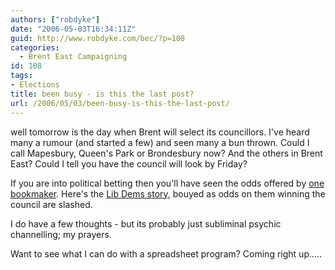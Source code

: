 ```yaml
---
authors: ["robdyke"]
date: "2006-05-03T16:34:11Z"
guid: http://www.robdyke.com/bec/?p=108
categories:
  - Brent East Campaigning
id: 108
tags:
- Elections
title: been busy - is this the last post?
url: /2006/05/03/been-busy-is-this-the-last-post/
---
```

well tomorrow is the day when Brent will select its councillors. I've heard many a rumour (and started a few) and seen many a bun thrown. Could I call Mapesbury, Queen's Park or Brondesbury now? And the others in Brent East? Could I tell you have the council will look by Friday?

If you are into political betting then you'll have seen the odds offered by [one bookmaker](http://www.sportingodds.com). Here's the [Lib Dems story](http://www.brentlibdems.org.uk/news/303.html), bouyed as odds on them winning the council are slashed.

I do have a few thoughts - but its probably just subliminal psychic channelling; my prayers.

Want to see what I can do with a spreadsheet program? Coming right up.....
